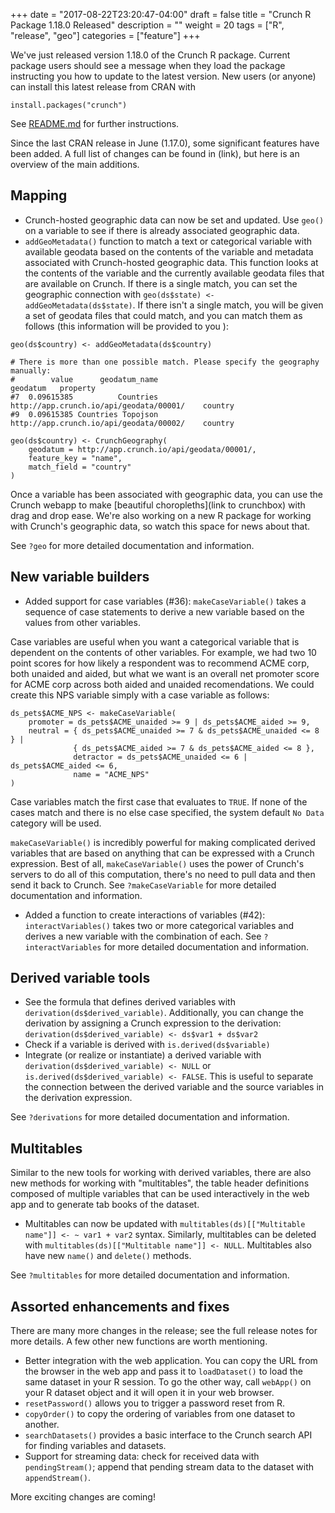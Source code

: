 +++
date = "2017-08-22T23:20:47-04:00"
draft = false
title = "Crunch R Package 1.18.0 Released"
description = ""
weight = 20
tags = ["R", "release", "geo"]
categories = ["feature"]
+++

We've just released version 1.18.0 of the Crunch R package. Current package users should see a message when they load the package instructing you how to update to the latest version. New users (or anyone) can install this latest release from CRAN with

    install.packages("crunch")

See [README.md](https://github.com/Crunch-io/rcrunch/blob/master/README.md) for further instructions.

Since the last CRAN release in June (1.17.0), some significant features have been added. A full list of changes can be found in (link), but here is an overview of the main additions.

## Mapping

* Crunch-hosted geographic data can now be set and updated. Use `geo()` on a variable to see if there is already associated geographic data.
* `addGeoMetadata()` function to match a text or categorical variable with available geodata based on the contents of the variable and metadata associated with Crunch-hosted geographic data. This function looks at the contents of the variable and the currently available geodata files that are available on Crunch. If there is a single match, you can set the geographic connection with `geo(ds$state) <- addGeoMetadata(ds$state)`. If there isn't a single match, you will be given a set of geodata files that could match, and you can match them as follows (this information will be provided to you ):
```{r}
geo(ds$country) <- addGeoMetadata(ds$country)

# There is more than one possible match. Please specify the geography manually:
#        value      geodatum_name                                geodatum   property
#7  0.09615385          Countries http://app.crunch.io/api/geodata/00001/    country
#9  0.09615385 Countries Topojson http://app.crunch.io/api/geodata/00002/    country

geo(ds$country) <- CrunchGeography(
    geodatum = http://app.crunch.io/api/geodata/00001/,
    feature_key = "name",
    match_field = "country"
)
```

Once a variable has been associated with geographic data, you can use the Crunch webapp to make [beautiful choropleths](link to crunchbox) with drag and drop ease. We're also working on a new R package for working with Crunch's geographic data, so watch this space for news about that.

See `?geo` for more detailed documentation and information.

## New variable builders

* Added support for case variables (#36): `makeCaseVariable()` takes a sequence of case statements to derive a new variable based on the values from other variables.

Case variables are useful when you want a categorical variable that is dependent on the contents of other variables. For example, we had two 10 point scores for how likely a respondent was to recommend ACME corp, both unaided and aided, but what we want is an overall net promoter score for ACME corp across both aided and unaided recomendations. We could create this NPS variable simply with a case variable as follows:
```{r}
ds_pets$ACME_NPS <- makeCaseVariable(
    promoter = ds_pets$ACME_unaided >= 9 | ds_pets$ACME_aided >= 9,
    neutral = { ds_pets$ACME_unaided >= 7 & ds_pets$ACME_unaided <= 8 } |
              { ds_pets$ACME_aided >= 7 & ds_pets$ACME_aided <= 8 },
              detractor = ds_pets$ACME_unaided <= 6 | ds_pets$ACME_aided <= 6,
              name = "ACME_NPS"
)
```
 Case variables match the first case that evaluates to `TRUE`. If none of the cases match and there is no else case specified, the system default `No Data` category will be used.

 `makeCaseVariable()` is incredibly powerful for making complicated derived variables that are based on anything that can be expressed with a Crunch expression. Best of all, `makeCaseVariable()` uses the power of Crunch's servers to do all of this computation, there's no need to pull data and then send it back to Crunch. See `?makeCaseVariable` for more detailed documentation and information.

* Added a function to create interactions of variables (#42): `interactVariables()` takes two or more categorical variables and derives a new variable with the combination of each. See `?interactVariables` for more detailed documentation and information.

## Derived variable tools

* See the formula that defines derived variables with `derivation(ds$derived_variable)`. Additionally, you can change the derivation by assigning a Crunch expression to the derivation: `derivation(ds$derived_variable) <- ds$var1 + ds$var2`
* Check if a variable is derived with `is.derived(ds$variable)`
* Integrate (or realize or instantiate) a derived variable with `derivation(ds$derived_variable) <- NULL` or `is.derived(ds$derived_variable) <- FALSE`. This is useful to separate the connection between the derived variable and the source variables in the derivation expression.

See `?derivations` for more detailed documentation and information.

## Multitables

Similar to the new tools for working with derived variables, there are also new methods for working with "multitables", the table header definitions composed of multiple variables that can be used interactively in the web app and to generate tab books of the dataset.

* Multitables can now be updated with `multitables(ds)[["Multitable name"]] <- ~ var1 + var2` syntax. Similarly, multitables can be deleted with `multitables(ds)[["Multitable name"]] <- NULL`. Multitables also have new `name()` and `delete()` methods.

See `?multitables` for more detailed documentation and information.


## Assorted enhancements and fixes

There are many more changes in the release; see the full release notes for more details. A few other new functions are worth mentioning.

* Better integration with the web application. You can copy the URL from the browser in the web app and pass it to `loadDataset()` to load the same dataset in your R session. To go the other way, call `webApp()` on your R dataset object and it will open it in your web browser.
* `resetPassword()` allows you to trigger a password reset from R.
* `copyOrder()` to copy the ordering of variables from one dataset to another.
* `searchDatasets()` provides a basic interface to the Crunch search API for finding variables and datasets.
* Support for streaming data: check for received data with `pendingStream()`; append that pending stream data to the dataset with `appendStream()`.

More exciting changes are coming!
